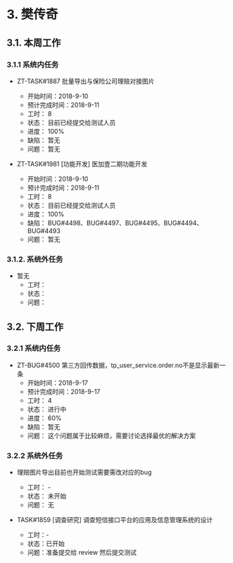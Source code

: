 # 3. 樊传奇

## 3.1. 本周工作

### 3.1.1 系统内任务

+ ZT-TASK#1887 批量导出与保险公司理赔对接图片
  - 开始时间：2018-9-10
  - 预计完成时间：2018-9-11
  - 工时： 8
  - 状态： 目前已经提交给测试人员
  - 进度： 100%
  - 缺陷： 暂无
  - 问题： 暂无

+ ZT-TASK#1981 [功能开发] 医加壹二期功能开发
  - 开始时间：2018-9-10
  - 预计完成时间：2018-9-11
  - 工时： 8
  - 状态： 目前已经提交给测试人员
  - 进度： 100%
  - 缺陷： BUG#4498、BUG#4497、BUG#4495、BUG#4494、BUG#4493
  - 问题： 暂无

### 3.1.2. 系统外任务

+ 暂无
  - 工时： 
  - 状态： 
  - 问题：

## 3.2. 下周工作

### 3.2.1 系统内任务

+ ZT-BUG#4500 第三方回传数据，tp_user_service.order.no不是显示最新一条
  - 开始时间：2018-9-17
  - 预计完成时间：2018-9-17
  - 工时： 4
  - 状态： 进行中
  - 进度： 60%
  - 缺陷： 暂无
  - 问题： 这个问题属于比较麻烦，需要讨论选择最优的解决方案

### 3.2.2 系统外任务

+ 理赔图片导出目前也开始测试需要需改对应的bug
  - 工时： -
  - 状态： 未开始
  - 问题： 无

+ TASK#1859 [调查研究] 调查短信接口平台的应用及信息管理系统的设计
  - 工时：-
  - 状态：已开始
  - 问题：准备提交给 review 然后提交测试